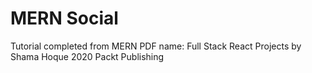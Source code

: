 # MERN Social

Tutorial completed from MERN PDF
name: Full Stack React Projects by Shama Hoque 2020 Packt Publishing
